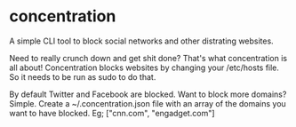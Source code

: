 # concentration
A simple CLI tool to block social networks and other distrating websites.

Need to really crunch down and get shit done? That's what concentration is all about!
Concentration blocks websites by changing your /etc/hosts file. So it needs to be run as sudo to do that.

By default Twitter and Facebook are blocked. Want to block more domains? Simple.
Create a ~/.concentration.json file with an array of the domains you want to have blocked.
Eg; ["cnn.com", "engadget.com"]